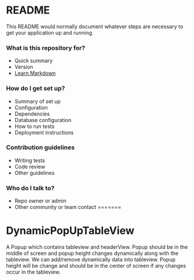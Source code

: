 # README #

This README would normally document whatever steps are necessary to get your application up and running.

### What is this repository for? ###

* Quick summary
* Version
* [Learn Markdown](https://bitbucket.org/tutorials/markdowndemo)

### How do I get set up? ###

* Summary of set up
* Configuration
* Dependencies
* Database configuration
* How to run tests
* Deployment instructions

### Contribution guidelines ###

* Writing tests
* Code review
* Other guidelines

### Who do I talk to? ###

* Repo owner or admin
* Other community or team contact
=======
# DynamicPopUpTableView
A Popup which contains tableview and headerView. Popup should be in the middle of screen and popup height changes dynamically along with the tableview. 
We can add/remove dynamically data into tableview. Popup height will be change and should be in the center of screen if any changes occur in the tableview. 
